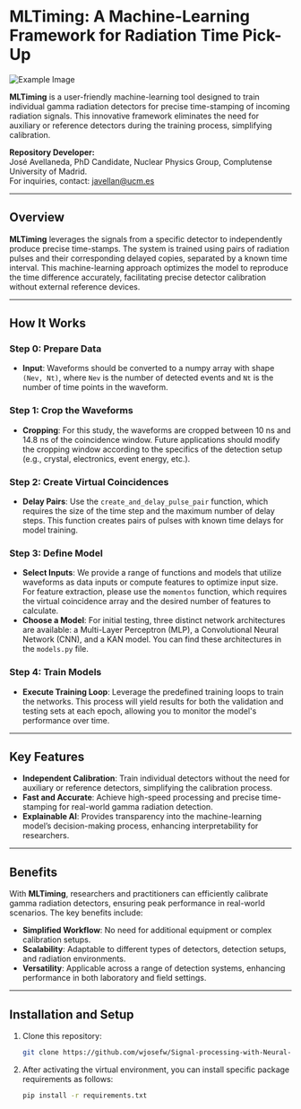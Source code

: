 # **MLTiming: A Machine-Learning Framework for Radiation Time Pick-Up**

![Example Image](https://github.com/wjosefw/Signal-processing-with-Neural-networks/blob/main/scheme_2%20(1).png)

**MLTiming** is a user-friendly machine-learning tool designed to train individual gamma radiation detectors for precise time-stamping of incoming radiation signals. This innovative framework eliminates the need for auxiliary or reference detectors during the training process, simplifying calibration.

**Repository Developer:**  
José Avellaneda, PhD Candidate, Nuclear Physics Group, Complutense University of Madrid.  
For inquiries, contact: [javellan@ucm.es](mailto:javellan@ucm.es)

---

## **Overview**

**MLTiming** leverages the signals from a specific detector to independently produce precise time-stamps. The system is trained using pairs of radiation pulses and their corresponding delayed copies, separated by a known time interval. This machine-learning approach optimizes the model to reproduce the time difference accurately, facilitating precise detector calibration without external reference devices.

---

## **How It Works**

### Step 0: Prepare Data
- **Input**: Waveforms should be converted to a numpy array with shape `(Nev, Nt)`, where `Nev` is the number of detected events and `Nt` is the number of time points in the waveform.
  
### Step 1: Crop the Waveforms
- **Cropping**: For this study, the waveforms are cropped between 10 ns and 14.8 ns of the coincidence window. Future applications should modify the cropping window according to the specifics of the detection setup (e.g., crystal, electronics, event energy, etc.).

### Step 2: Create Virtual Coincidences
- **Delay Pairs**: Use the `create_and_delay_pulse_pair` function, which requires the size of the time step and the maximum number of delay steps. This function creates pairs of pulses with known time delays for model training.
### Step 3: Define Model
- **Select Inputs**: We provide a range of functions and models that utilize waveforms as data inputs or compute features to optimize input size. For feature extraction, please use the `momentos` function, which requires the virtual coincidence array and the desired number of features to calculate.
- **Choose a Model**: For initial testing, three distinct network architectures are available: a Multi-Layer Perceptron (MLP), a Convolutional Neural Network (CNN), and a KAN model. You can find these architectures in the `models.py` file.
### Step 4: Train Models
- **Execute Training Loop**: Leverage the predefined training loops to train the networks. This process will yield results for both the validation and testing sets at each epoch, allowing you to monitor the model's performance over time.
---

## **Key Features**

- **Independent Calibration**: Train individual detectors without the need for auxiliary or reference detectors, simplifying the calibration process.
- **Fast and Accurate**: Achieve high-speed processing and precise time-stamping for real-world gamma radiation detection.
- **Explainable AI**: Provides transparency into the machine-learning model’s decision-making process, enhancing interpretability for researchers.

---

## **Benefits**

With **MLTiming**, researchers and practitioners can efficiently calibrate gamma radiation detectors, ensuring peak performance in real-world scenarios. The key benefits include:

- **Simplified Workflow**: No need for additional equipment or complex calibration setups.
- **Scalability**: Adaptable to different types of detectors, detection setups, and radiation environments.
- **Versatility**: Applicable across a range of detection systems, enhancing performance in both laboratory and field settings.

---

## **Installation and Setup**

1. Clone this repository:
   ```bash
   git clone https://github.com/wjosefw/Signal-processing-with-Neural-networks.git
2. After activating the virtual environment, you can install specific package requirements as follows: 
    ```bash
    pip install -r requirements.txt
